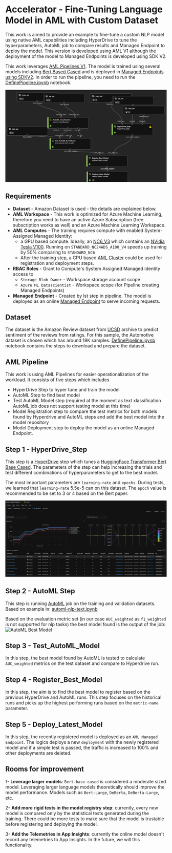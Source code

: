 # Accelerator - Fine-Tuning Language Model in AML with Custom Dataset

This work is aimed to provide an example to fine-tune a custom NLP model using native AML capabilities including HyperDrive to tune the hyperparameters, AutoML job to compare results and Managed Endpoint to deploy the model. This version is developed using AML V1 although the deployment of the model to Managed Endpoints is developed using SDK V2.

This work leverages [AML Pipelines V1](https://learn.microsoft.com/en-us/python/api/overview/azure/ml/?view=azure-ml-py&preserve-view=true). The model is trained using several models including [Bert Based Cased](https://huggingface.co/tftransformers/bert-base-cased) and is deployed in [Managed Endpoints using SDKV2](https://learn.microsoft.com/en-us/azure/machine-learning/how-to-deploy-managed-online-endpoints). In order to run the pipeline, you need to run the [DefinePipeline.ipynb](./DefinePipeline.ipynb) notebook.

![Pipeline](./assets/Pipeline.png)

## Requirements
* **Dataset** - Amazon Dataset is used - the details are explained below.
* **AML Workspace** - This work is optimized for Azure Machine Learning, therefore you need to have an active Azure Subscription (free subscription works as well) and an Azure Machine Learning Workspace.
* **AML Computes** - The training requires compute with enabled System-Assigned Managed Identity:
    - a GPU based compute. Ideally, an [NC6_V3](https://learn.microsoft.com/en-us/azure/virtual-machines/ncv3-series) which contains an [NVidia Tesla V100](https://www.nvidia.com/en-gb/data-center/tesla-v100/).  Running on `STANDARD_NC24ADS_A100_V4` speeds up training by 50% comparing to `STANDARD_NC6`
    - After the training step, a CPU based [AML Cluster](https://learn.microsoft.com/en-us/azure/machine-learning/v1/how-to-create-attach-compute-cluster?tabs=python#what-is-a-compute-cluster) could be used for registration and deployment steps.
* **RBAC Roles** - Grant to Compute's System Assigned Managed identity access to
     - `Storage Blob Owner` - Workspace storage account scope
     - `Azure ML Datascientist` - Workspace scope (for Pipeline creating Managed Endpoints)
* **Managed Endpoint** - Created by lst step in pipeline. The model is deployed as an online [Managed Endpoint](https://learn.microsoft.com/en-us/azure/machine-learning/how-to-deploy-managed-online-endpoints?tabs=azure-cli) to serve incoming requests.

## Dataset
The dataset is the Amazon Review dataset from [UCSD](http://jmcauley.ucsd.edu/data/amazon/) archive to predict sentiment of the reviews from ratings. For this sample, the Automotive dataset is chosen which has around 19K samples. [DefinePipeline.ipynb](./DefinePipeline.ipynb) notebook contains the steps to download and prepare the dataset.

## AML Pipeline
This work is using AML Pipelines for easier operationalization of the workload. It consists of five steps which includes 
- HyperDrive Step to hyper tune and train the model
- AutoML Step to find best model 
- Test AutoML Model step (required at the moment as text xlassification AutoML job does not support testing model at this time)
- Model Registration step to compare the test metrics for both models found by Hyperdrive and AutoML steps and add the best model into the model repository
-  Model Deployment step to deploy the model as an online Managed Endpoint.

## Step 1 - HyperDrive_Step

This step is a [HyperDrive](https://learn.microsoft.com/en-us/python/api/azureml-pipeline-steps/azureml.pipeline.steps.hyperdrivestep?view=azure-ml-py) step which tunes a [HuggingFace Transformer Bert Base Cased](https://huggingface.co/tftransformers/bert-base-cased). The parameters of the step can help increasing the trials and test different combinations of hyperparameters to get to the best model.

The most important parameters are `learning-rate` and `epochs`. During tests, we learned that `learning-rate` 5.5e-5 can on this dataset. The `epoch` value is recommended to be set to 3 or 4 based on the Bert paper.

![Hyper Drive Trials](./assets/HyperDrive.jpg)

## Step 2 - AutoML Step
This step is running [AutoML](https://learn.microsoft.com/en-us/azure/machine-learning/v1/how-to-use-automlstep-in-pipelines) job on the training and validation datasets. Based on example in:
[automl-nlp-text.ipynb](https://github.com/Azure/azureml-examples/blob/main/sdk/python/jobs/automl-standalone-jobs/automl-nlp-text-named-entity-recognition-task-distributed-sweeping/automl-nlp-text-ner-task-distributed-with-sweeping.ipynb)

Based on the evaluation metric set (in our case `AUC_weighted` as `f1_weighted` is not supported for nlp tasks) the best model found is the output of the job:
![AutoML Best Model](./assets/Bestmodel.jpg)

## Step 3 - Test_AutoML_Model

In this step, the best model found by AutoML is tested to calculate  `AUC_weighted` metrics on the test dataset and compare to Hyperdrive run.


## Step 4 - Register_Best_Model

In this step, the aim is to find the best model to register based on the previous HyperDrive and AutoML runs. This step focuses on the historical runs and picks up the highest performing runs based on the `metric-name` parameter.

## Step 5 - Deploy_Latest_Model

In this step, the recently registered model is deployed as an `AML Managed Endpoint`. The logics deploys a new `deployment` with the newly registered model and if a simple test is passed, the traffic is increased to 100% and other deployments are deleted.

## Rooms for improvement

1- **Leverage larger models**: `Bert-base-cased` is considered a moderate sized model. Leveraging larger language models theoretically should improve the model performance. Models such as `Bert-Large`, `DeBerta`, `DeBerta-Large`, etc.

2- **Add more rigid tests in the model registry step**: currently, every new model is compared only by the statistical tests generated during the training. There could be more tests to make sure that the model is trustable before registering and deploying the model.

3- **Add the Telemetries in App Insights**: currently the online model doesn't record any telemetries to App Insights. In the future, we will this functionality.

